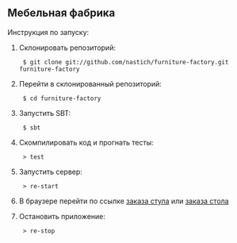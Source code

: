 ## Мебельная фабрика

Инструкция по запуску:

1. Склонировать репозиторий:

        $ git clone git://github.com/nastich/furniture-factory.git furniture-factory

2. Перейти в склонированный репозиторий:

        $ cd furniture-factory

3. Запустить SBT:

        $ sbt

4. Скомпилировать код и прогнать тесты:

        > test

5. Запустить сервер:

        > re-start

6. В браузере перейти по ссылке [заказа стула](http://localhost:8080/order?item=chair) или
   [заказа стола](http://localhost:8080/order?item=table)

7. Остановить приложение:

        > re-stop